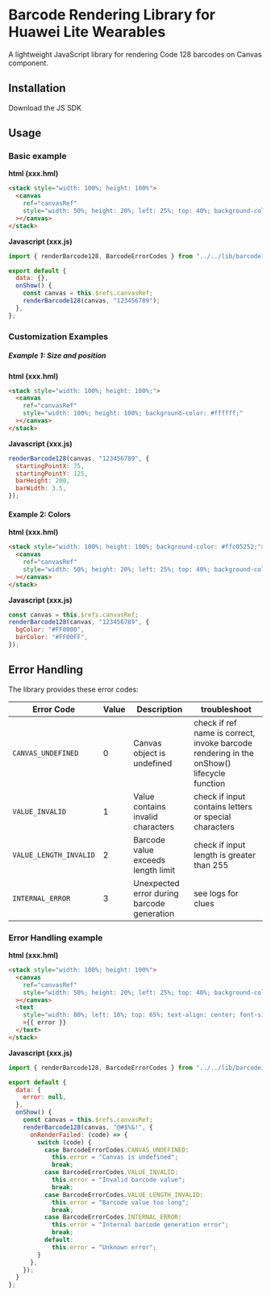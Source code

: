 # Barcode Rendering Library for Huawei Lite Wearables

A lightweight JavaScript library for rendering Code 128 barcodes on Canvas component.
 
## Installation

Download the JS SDK

## Usage

### Basic example

**html (xxx.hml)**

```html
<stack style="width: 100%; height: 100%">
  <canvas
    ref="canvasRef"
    style="width: 50%; height: 20%; left: 25%; top: 40%; background-color: #ffffff;"
  ></canvas>
</stack>
```

**Javascript (xxx.js)**

```javascript
import { renderBarcode128, BarcodeErrorCodes } from "../../lib/barcode128";

export default {
  data: {},
  onShow() {
    const canvas = this.$refs.canvasRef;
    renderBarcode128(canvas, "123456789");
  },
};
```
 
### Customization Examples

##### Example 1: Size and position

**html (xxx.hml)**

```html
<stack style="width: 100%; height: 100%;">
  <canvas
    ref="canvasRef"
    style="width: 100%; height: 100%; background-color: #ffffff;"
  ></canvas>
</stack>
```

**Javascript (xxx.js)**

```javascript
renderBarcode128(canvas, "123456789", {
  startingPointX: 75,
  startingPointY: 125,
  barHeight: 200,
  barWidth: 3.5,
});
```
 
#### Example 2: Colors

**html (xxx.hml)**

```html
<stack style="width: 100%; height: 100%; background-color: #ffc05252;">
  <canvas
    ref="canvasRef"
    style="width: 50%; height: 20%; left: 25%; top: 40%; background-color: #ffc05252;"
  ></canvas>
</stack>
```

**Javascript (xxx.js)**

```javascript
const canvas = this.$refs.canvasRef;
renderBarcode128(canvas, "123456789", {
  bgColor: "#FF0000",
  barColor: "#FF00FF",
});
```
 
## Error Handling

The library provides these error codes:

| Error Code             | Value | Description                                | troubleshoot                                                                              |
| ---------------------- | ----- | ------------------------------------------ | ----------------------------------------------------------------------------------------- |
| `CANVAS_UNDEFINED`     | 0     | Canvas object is undefined                 | check if ref name is correct, invoke barcode rendering in the onShow() lifecycle function |
| `VALUE_INVALID`        | 1     | Value contains invalid characters          | check if input contains letters or special characters                                     |
| `VALUE_LENGTH_INVALID` | 2     | Barcode value exceeds length limit         | check if input length is greater than 255                                                 |
| `INTERNAL_ERROR`       | 3     | Unexpected error during barcode generation | see logs for clues                                                                        |

### Error Handling example

**html (xxx.hml)**

```html
<stack style="width: 100%; height: 100%">
  <canvas
    ref="canvasRef"
    style="width: 50%; height: 20%; left: 25%; top: 40%; background-color: #ffffff;"
  ></canvas>
  <text
    style="width: 80%; left: 10%; top: 65%; text-align: center; font-size: 30fp; color: red;"
    >{{ error }}
  </text>
</stack>
```

**Javascript (xxx.js)**

```javascript
import { renderBarcode128, BarcodeErrorCodes } from "../../lib/barcode128";

export default {
  data: {
    error: null,
  },
  onShow() {
    const canvas = this.$refs.canvasRef;
    renderBarcode128(canvas, "@#$%&!", {
      onRenderFailed: (code) => {
        switch (code) {
          case BarcodeErrorCodes.CANVAS_UNDEFINED:
            this.error = "Canvas is undefined";
            break;
          case BarcodeErrorCodes.VALUE_INVALID:
            this.error = "Invalid barcode value";
            break;
          case BarcodeErrorCodes.VALUE_LENGTH_INVALID:
            this.error = "Barcode value too long";
            break;
          case BarcodeErrorCodes.INTERNAL_ERROR:
            this.error = "Internal barcode generation error";
            break;
          default:
            this.error = "Unknown error";
        }
      },
    });
  }
};
```
 